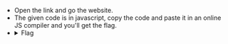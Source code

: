 - Open the link and go the website.
- The given code is in javascript, copy the code and paste it in an online JS compiler and you'll get the flag.
- <details> 
  <summary>Flag</summary>
   picoCTF{p@g3_turn3r_0c0d211f}
  </details>
